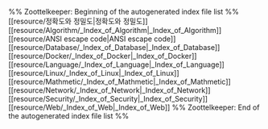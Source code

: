 %% Zoottelkeeper: Beginning of the autogenerated index file list  %%
 [[resource/정확도와 정밀도|정확도와 정밀도]]
 [[resource/Algorithm/_Index_of_Algorithm|_Index_of_Algorithm]]
 [[resource/ANSI escape code|ANSI escape code]]
 [[resource/Database/_Index_of_Database|_Index_of_Database]]
 [[resource/Docker/_Index_of_Docker|_Index_of_Docker]]
 [[resource/Language/_Index_of_Language|_Index_of_Language]]
 [[resource/Linux/_Index_of_Linux|_Index_of_Linux]]
 [[resource/Mathmetic/_Index_of_Mathmetic|_Index_of_Mathmetic]]
 [[resource/Network/_Index_of_Network|_Index_of_Network]]
 [[resource/Security/_Index_of_Security|_Index_of_Security]]
 [[resource/Web/_Index_of_Web|_Index_of_Web]]
%% Zoottelkeeper: End of the autogenerated index file list  %%
